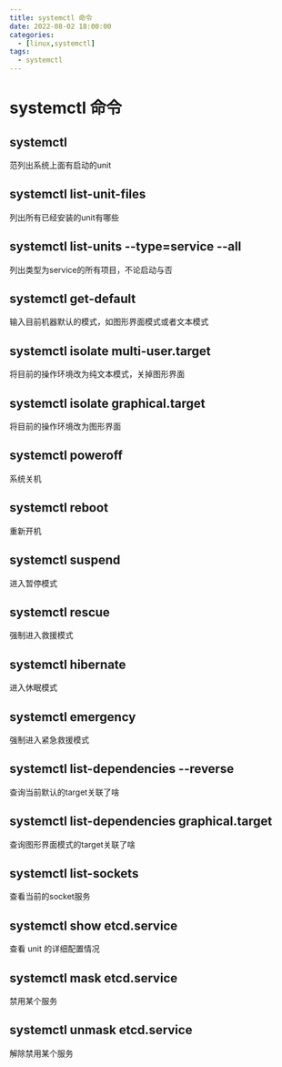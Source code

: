 ```yaml
---
title: systemctl 命令
date: 2022-08-02 18:00:00
categories: 
  - [linux,systemctl]
tags: 
  - systemctl
---
```


# systemctl 命令

## systemctl
范列出系统上面有启动的unit 

## systemctl list-unit-files
列出所有已经安装的unit有哪些

## systemctl list-units --type=service --all
列出类型为service的所有项目，不论启动与否

## systemctl get-default
输入目前机器默认的模式，如图形界面模式或者文本模式

## systemctl isolate multi-user.target
将目前的操作环境改为纯文本模式，关掉图形界面

## systemctl isolate graphical.target
将目前的操作环境改为图形界面

## systemctl poweroff
系统关机

## systemctl reboot
重新开机

## systemctl suspend
进入暂停模式

## systemctl rescue
强制进入救援模式

## systemctl hibernate
进入休眠模式

## systemctl emergency
强制进入紧急救援模式

## systemctl list-dependencies --reverse
查询当前默认的target关联了啥

## systemctl list-dependencies graphical.target
查询图形界面模式的target关联了啥

## systemctl list-sockets
查看当前的socket服务

## systemctl show etcd.service
查看 unit 的详细配置情况

## systemctl mask etcd.service
禁用某个服务

## systemctl unmask etcd.service
解除禁用某个服务